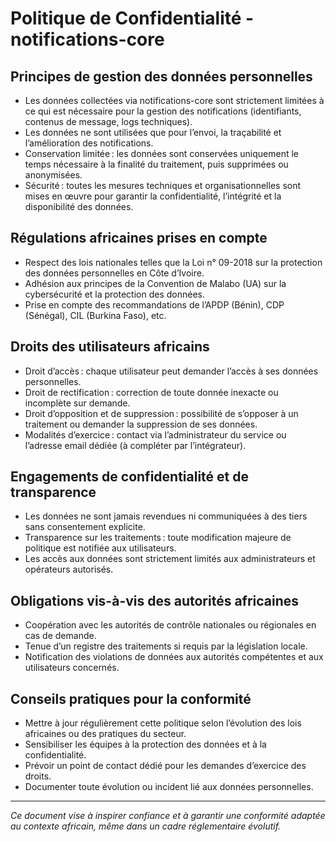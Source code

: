 # Politique de Confidentialité - notifications-core

## Principes de gestion des données personnelles
- Les données collectées via notifications-core sont strictement limitées à ce qui est nécessaire pour la gestion des notifications (identifiants, contenus de message, logs techniques).
- Les données ne sont utilisées que pour l’envoi, la traçabilité et l’amélioration des notifications.
- Conservation limitée : les données sont conservées uniquement le temps nécessaire à la finalité du traitement, puis supprimées ou anonymisées.
- Sécurité : toutes les mesures techniques et organisationnelles sont mises en œuvre pour garantir la confidentialité, l’intégrité et la disponibilité des données.

## Régulations africaines prises en compte
- Respect des lois nationales telles que la Loi n° 09-2018 sur la protection des données personnelles en Côte d’Ivoire.
- Adhésion aux principes de la Convention de Malabo (UA) sur la cybersécurité et la protection des données.
- Prise en compte des recommandations de l’APDP (Bénin), CDP (Sénégal), CIL (Burkina Faso), etc.

## Droits des utilisateurs africains
- Droit d’accès : chaque utilisateur peut demander l’accès à ses données personnelles.
- Droit de rectification : correction de toute donnée inexacte ou incomplète sur demande.
- Droit d’opposition et de suppression : possibilité de s’opposer à un traitement ou demander la suppression de ses données.
- Modalités d’exercice : contact via l’administrateur du service ou l’adresse email dédiée (à compléter par l’intégrateur).

## Engagements de confidentialité et de transparence
- Les données ne sont jamais revendues ni communiquées à des tiers sans consentement explicite.
- Transparence sur les traitements : toute modification majeure de politique est notifiée aux utilisateurs.
- Les accès aux données sont strictement limités aux administrateurs et opérateurs autorisés.

## Obligations vis-à-vis des autorités africaines
- Coopération avec les autorités de contrôle nationales ou régionales en cas de demande.
- Tenue d’un registre des traitements si requis par la législation locale.
- Notification des violations de données aux autorités compétentes et aux utilisateurs concernés.

## Conseils pratiques pour la conformité
- Mettre à jour régulièrement cette politique selon l’évolution des lois africaines ou des pratiques du secteur.
- Sensibiliser les équipes à la protection des données et à la confidentialité.
- Prévoir un point de contact dédié pour les demandes d’exercice des droits.
- Documenter toute évolution ou incident lié aux données personnelles.

---

*Ce document vise à inspirer confiance et à garantir une conformité adaptée au contexte africain, même dans un cadre réglementaire évolutif.*
